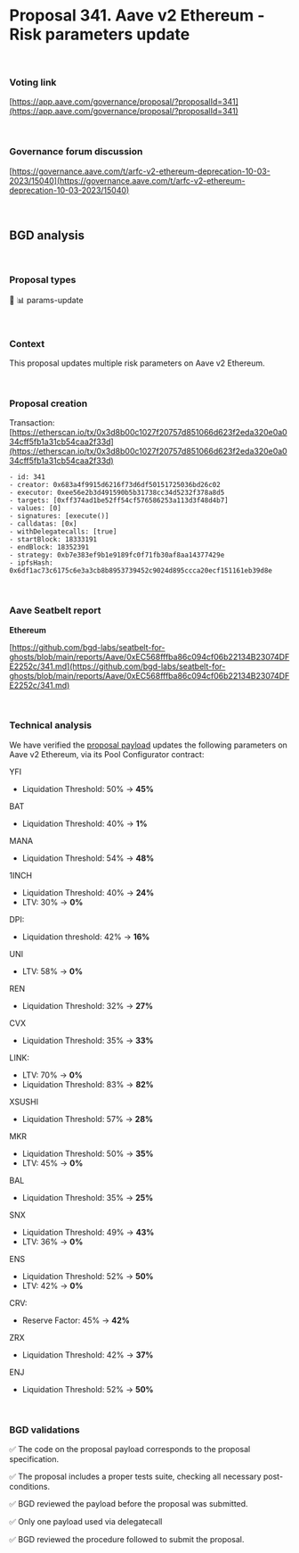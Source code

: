 # Proposal 341. Aave v2 Ethereum - Risk parameters update

<br>

### Voting link

[https://app.aave.com/governance/proposal/?proposalId=341](https://app.aave.com/governance/proposal/?proposalId=341)

<br>

### Governance forum discussion

[https://governance.aave.com/t/arfc-v2-ethereum-deprecation-10-03-2023/15040](https://governance.aave.com/t/arfc-v2-ethereum-deprecation-10-03-2023/15040)

<br>

## BGD analysis

<br>

### Proposal types

:wrench: :bar_chart: params-update

<br>

### Context

This proposal updates multiple risk parameters on Aave v2 Ethereum.

<br>

### Proposal creation

Transaction: [https://etherscan.io/tx/0x3d8b00c1027f20757d851066d623f2eda320e0a034cff5fb1a31cb54caa2f33d](https://etherscan.io/tx/0x3d8b00c1027f20757d851066d623f2eda320e0a034cff5fb1a31cb54caa2f33d)

```
- id: 341
- creator: 0x683a4f9915d6216f73d6df50151725036bd26c02
- executor: 0xee56e2b3d491590b5b31738cc34d5232f378a8d5
- targets: [0xff374ad1be52ff54cf576586253a113d3f48d4b7]
- values: [0]
- signatures: [execute()]
- calldatas: [0x]
- withDelegatecalls: [true]
- startBlock: 18333191
- endBlock: 18352391
- strategy: 0xb7e383ef9b1e9189fc0f71fb30af8aa14377429e
- ipfsHash: 0x6df1ac73c6175c6e3a3cb8b8953739452c9024d895ccca20ecf151161eb39d8e
```

<br>

### Aave Seatbelt report

**Ethereum**

[https://github.com/bgd-labs/seatbelt-for-ghosts/blob/main/reports/Aave/0xEC568fffba86c094cf06b22134B23074DFE2252c/341.md](https://github.com/bgd-labs/seatbelt-for-ghosts/blob/main/reports/Aave/0xEC568fffba86c094cf06b22134B23074DFE2252c/341.md)


<br>

### Technical analysis

We have verified the [proposal payload](https://etherscan.io/address/0xff374ad1be52ff54cf576586253a113d3f48d4b7#code#F1#L13) updates the following parameters on Aave v2 Ethereum, via its Pool Configurator contract:

YFI
- Liquidation Threshold: 50% -> **45%**

BAT
- Liquidation Threshold: 40% -> **1%**

MANA
- Liquidation Threshold: 54% -> **48%**

1INCH
- Liquidation Threshold: 40% -> **24%**
- LTV: 30% -> **0%**

DPI:
- Liquidation threshold: 42% -> **16%**

UNI
- LTV: 58% -> **0%**

REN
- Liquidation Threshold: 32% -> **27%**

CVX
- Liquidation Threshold: 35% -> **33%**

LINK:
- LTV: 70% -> **0%**
- Liquidation Threshold: 83% -> **82%**

XSUSHI
- Liquidation Threshold: 57% -> **28%**

MKR
- Liquidation Threshold: 50% -> **35%**
- LTV: 45% -> **0%**

BAL
- Liquidation Threshold: 35% -> **25%**

SNX
- Liquidation Threshold: 49% -> **43%**
- LTV: 36% -> **0%**

ENS
- Liquidation Threshold: 52% -> **50%**
- LTV: 42% -> **0%**

CRV:
- Reserve Factor: 45% -> **42%**

ZRX
- Liquidation Threshold: 42% -> **37%**

ENJ
- Liquidation Threshold: 52% -> **50%**

<br>

### BGD validations

:white_check_mark: The code on the proposal payload corresponds to the proposal specification.

:white_check_mark: The proposal includes a proper tests suite, checking all necessary post-conditions.

:white_check_mark: BGD reviewed the payload before the proposal was submitted.

:white_check_mark: Only one payload used via delegatecall

:white_check_mark: BGD reviewed the procedure followed to submit the proposal.
